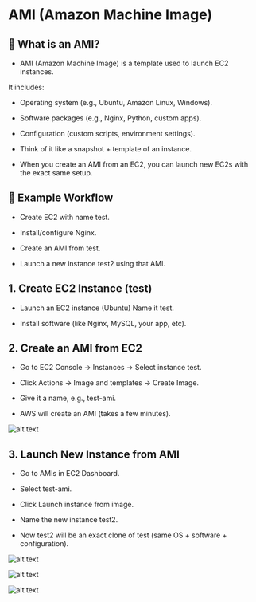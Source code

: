 
#  AMI (Amazon Machine Image) 

## 🔹 What is an AMI?

- AMI (Amazon Machine Image) is a template used to launch EC2 instances.

 It includes:

- Operating system (e.g., Ubuntu, Amazon Linux, Windows).

- Software packages (e.g., Nginx, Python, custom apps).

- Configuration (custom scripts, environment settings).

- Think of it like a snapshot + template of an instance.

- When you create an AMI from an EC2, you can launch new EC2s with the exact same setup.

## 🔹 Example Workflow

- Create EC2 with name test.

- Install/configure Nginx.

- Create an AMI from test.

- Launch a new instance test2 using that AMI.

## 1. Create EC2 Instance (test)

- Launch an EC2 instance (Ubuntu)  Name it test.

- Install software (like Nginx, MySQL, your app, etc).

## 2. Create an AMI from EC2

- Go to EC2 Console → Instances → Select instance test.

- Click Actions → Image and templates → Create Image.

- Give it a name, e.g., test-ami.

- AWS will create an AMI (takes a few minutes).

![alt text](image.png)

## 3. Launch New Instance from AMI

- Go to AMIs in EC2 Dashboard.

- Select test-ami.

- Click Launch instance from image.

- Name the new instance test2.

- Now test2 will be an exact clone of test (same OS + software + configuration).

![alt text](<Screenshot 2025-10-04 090658.png>)

![alt text](<Screenshot 2025-10-04 090723.png>)

![alt text](<Screenshot 2025-10-04 090818.png>)



